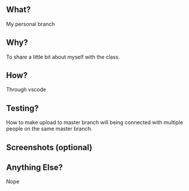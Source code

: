 ## What?
My personal branch
## Why?
To share a little bit about myself with the class.
## How?
Through vscode
## Testing?
How to make upload to master branch will being connected with multiple people on the same master branch.
## Screenshots (optional)

## Anything Else?
Nope